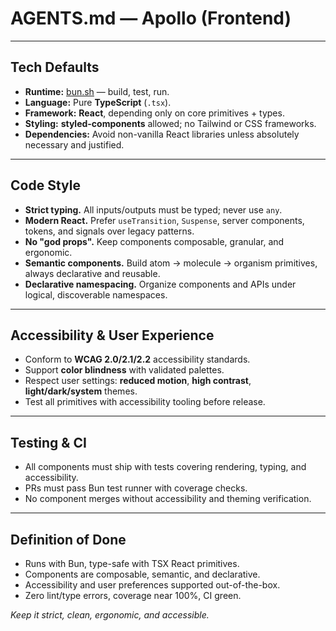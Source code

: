 # AGENTS.md — **Apollo (Frontend)**

---

## Tech Defaults

* **Runtime:** [bun.sh](https://bun.sh/) — build, test, run.
* **Language:** Pure **TypeScript** (`.tsx`).
* **Framework:** **React**, depending only on core primitives + types.
* **Styling:** **styled-components** allowed; no Tailwind or CSS frameworks.
* **Dependencies:** Avoid non-vanilla React libraries unless absolutely necessary and justified.

---

## Code Style

* **Strict typing.** All inputs/outputs must be typed; never use `any`.
* **Modern React.** Prefer `useTransition`, `Suspense`, server components, tokens, and signals over legacy patterns.
* **No "god props".** Keep components composable, granular, and ergonomic.
* **Semantic components.** Build atom → molecule → organism primitives, always declarative and reusable.
* **Declarative namespacing.** Organize components and APIs under logical, discoverable namespaces.

---

## Accessibility & User Experience

* Conform to **WCAG 2.0/2.1/2.2** accessibility standards.
* Support **color blindness** with validated palettes.
* Respect user settings: **reduced motion**, **high contrast**, **light/dark/system** themes.
* Test all primitives with accessibility tooling before release.

---

## Testing & CI

* All components must ship with tests covering rendering, typing, and accessibility.
* PRs must pass Bun test runner with coverage checks.
* No component merges without accessibility and theming verification.

---

## Definition of Done

* Runs with Bun, type-safe with TSX React primitives.
* Components are composable, semantic, and declarative.
* Accessibility and user preferences supported out-of-the-box.
* Zero lint/type errors, coverage near 100%, CI green.

*Keep it strict, clean, ergonomic, and accessible.*
